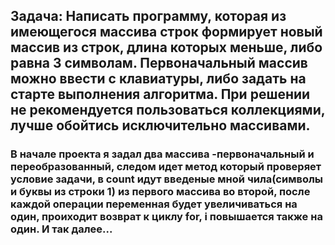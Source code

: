 ## Задача: Написать программу, которая из имеющегося массива строк формирует новый массив из строк, длина которых меньше, либо равна 3 символам. Первоначальный массив можно ввести с клавиатуры, либо задать на старте выполнения алгоритма. При решении не рекомендуется пользоваться коллекциями, лучше обойтись исключительно массивами.

### В начале проекта я задал два массива -первоначальный и переобразованный, следом идет метод который проверяет условие задачи, в count идут введеные мной чила(символы и буквы из строки 1) из первого массива во второй, после каждой операции переменная будет увеличиваться на один, проиходит возврат к циклу for, i повышается также на один. И так далее...